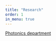 ```yaml
---
title: "Research"
order: 1
in_menu: true
---
```

[Photonics department](https://www.institut-vision.org/en/department-of-photonics.html) 